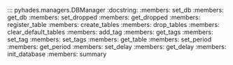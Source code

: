 ::: pyhades.managers.DBManager
    :docstring:
    :members: set_db
    :members: get_db
    :members: set_dropped
    :members: get_dropped
    :members: register_table
    :members: create_tables
    :members: drop_tables
    :members: clear_default_tables
    :members: add_tag
    :members: get_tags
    :members: set_tag
    :members: set_tags
    :members: get_table
    :members: set_period
    :members: get_period
    :members: set_delay
    :members: get_delay
    :members: init_database
    :members: summary
